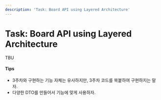 ```yaml
---
description: 'Task: Board API using Layered Architecture'
---
```


# Task: Board API using Layered Architecture

TBU

#### Tips

* 3주차와 구현하는 기능 자체는 유사하지만, 3주차 코드를 복붙하여 구현하지는 말자.
* 다양한 DTO를 만들어서 기능에 맞게 사용하자.
